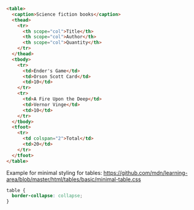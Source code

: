 ```html
<table>
  <caption>Science fiction books</caption>
  <thead>
    <tr>
      <th scope="col">Title</th>
      <th scope="col">Author</th>
      <th scope="col">Quantity</th>
    </tr>
  </thead>
  <tbody>
    <tr>
      <td>Ender's Game</td>
      <td>Orson Scott Card</td>
      <td>10</td>
    </tr>
    <tr>
      <td>A Fire Upon the Deep</td>
      <td>Vernor Vinge</td>
      <td>10</td>
    </tr>
  </tbody>
  <tfoot>
    <tr>
      <td colspan="2">Total</td>
      <td>20</td>
    </tr>
  </tfoot>
</table>
```

Example for minimal styling for tables: https://github.com/mdn/learning-area/blob/master/html/tables/basic/minimal-table.css

```css
table {
  border-collapse: collapse;
}
```
